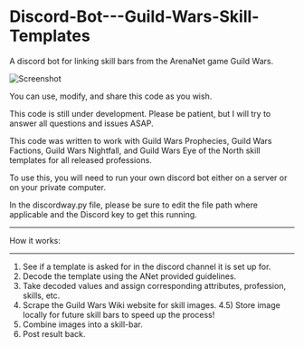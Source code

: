 # Discord-Bot---Guild-Wars-Skill-Templates
A discord bot for linking skill bars from the ArenaNet game Guild Wars.  

![Screenshot](https://i.imgur.com/R1zh4RR.jpg)

You can use, modify, and share this code as you wish. 

This code is still under development.  Please be patient, but I will try to answer all questions and issues ASAP.  

This code was written to work with Guild Wars Prophecies, Guild Wars Factions, Guild Wars Nightfall, and Guild Wars Eye of the North skill templates for all released professions.

To use this, you will need to run your own discord bot either on a server or on your private computer.

In the discordway.py file, please be sure to edit the file path where applicable and the Discord key to get this running.

_______________
How it works:
_______________

1) See if a template is asked for in the discord channel it is set up for.
2) Decode the template using the ANet provided guidelines.
3) Take decoded values and assign corresponding attributes, profession, skills, etc.
4) Scrape the Guild Wars Wiki website for skill images.
  4.5) Store image locally for future skill bars to speed up the process!
5) Combine images into a skill-bar.
6) Post result back.
